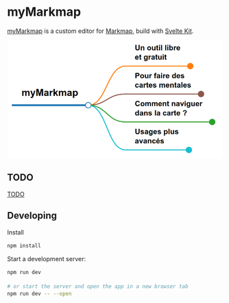 # myMarkmap

[myMarkmap](https://mymarkmap.vercel.app/) is a custom editor for [Markmap](https://github.com/gera2ld/markmap), build with [Svelte Kit](https://kit.svelte.dev/).

[![](https://raw.githubusercontent.com/eyssette/myMarkmap/main/myMarkmap-explications.png)](https://mymarkmap.vercel.app/#https://raw.githubusercontent.com/eyssette/mindmap/main/mindmap-default-mymarkmap.md)

## TODO

[TODO](https://github.com/eyssette/myMarkmap/projects/1)

## Developing

Install

```bash
npm install

```

Start a development server:

```bash
npm run dev

# or start the server and open the app in a new browser tab
npm run dev -- --open
```
